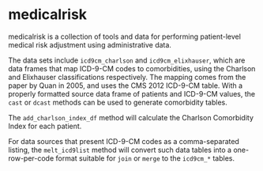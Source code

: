 medicalrisk
======

medicalrisk is a collection of tools and data for performing patient-level medical 
risk adjustment using administrative data.

The data sets include `icd9cm_charlson` and `icd9cm_elixhauser`, which are data
frames that map ICD-9-CM codes to comorbidities, using the Charlson
and Elixhauser classifications respectively.  The mapping comes from the paper by 
Quan in 2005, and uses the CMS 2012 ICD-9-CM table.  With a properly formatted
source data frame of patients and ICD-9-CM values, the `cast` or `dcast` methods
can be used to generate comorbidity tables.

The `add_charlson_index_df` method will calculate the Charlson Comorbidity Index 
for each patient.

For data sources that present ICD-9-CM codes as a comma-separated listing, the 
`melt_icd9list` method will convert such data tables into a one-row-per-code format
suitable for `join` or `merge` to the `icd9cm_*` tables.
